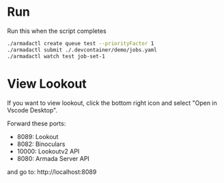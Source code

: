 # Run

Run this when the script completes

```bash
./armadactl create queue test --priorityFactor 1
./armadactl submit ./.devcontainer/demo/jobs.yaml
./armadactl watch test job-set-1
```

# View Lookout

If you want to view lookout, click the bottom right icon and select "Open in Vscode Desktop".

Forward these ports:

- 8089: Lookout
- 8082: Binoculars
- 10000: Lookoutv2 API
- 8080: Armada Server API

and go to: http://localhost:8089